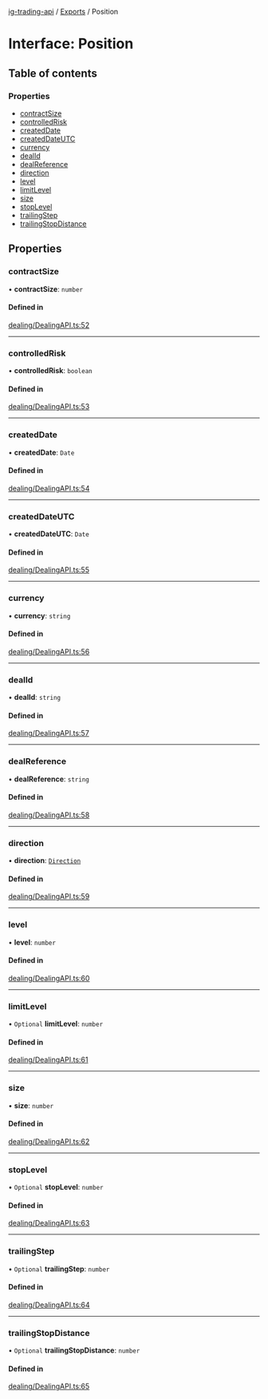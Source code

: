 [ig-trading-api](../README.md) / [Exports](../modules.md) / Position

# Interface: Position

## Table of contents

### Properties

- [contractSize](Position.md#contractsize)
- [controlledRisk](Position.md#controlledrisk)
- [createdDate](Position.md#createddate)
- [createdDateUTC](Position.md#createddateutc)
- [currency](Position.md#currency)
- [dealId](Position.md#dealid)
- [dealReference](Position.md#dealreference)
- [direction](Position.md#direction)
- [level](Position.md#level)
- [limitLevel](Position.md#limitlevel)
- [size](Position.md#size)
- [stopLevel](Position.md#stoplevel)
- [trailingStep](Position.md#trailingstep)
- [trailingStopDistance](Position.md#trailingstopdistance)

## Properties

### contractSize

• **contractSize**: `number`

#### Defined in

[dealing/DealingAPI.ts:52](https://github.com/bennycode/ig-trading-api/blob/0c7d281/src/dealing/DealingAPI.ts#L52)

---

### controlledRisk

• **controlledRisk**: `boolean`

#### Defined in

[dealing/DealingAPI.ts:53](https://github.com/bennycode/ig-trading-api/blob/0c7d281/src/dealing/DealingAPI.ts#L53)

---

### createdDate

• **createdDate**: `Date`

#### Defined in

[dealing/DealingAPI.ts:54](https://github.com/bennycode/ig-trading-api/blob/0c7d281/src/dealing/DealingAPI.ts#L54)

---

### createdDateUTC

• **createdDateUTC**: `Date`

#### Defined in

[dealing/DealingAPI.ts:55](https://github.com/bennycode/ig-trading-api/blob/0c7d281/src/dealing/DealingAPI.ts#L55)

---

### currency

• **currency**: `string`

#### Defined in

[dealing/DealingAPI.ts:56](https://github.com/bennycode/ig-trading-api/blob/0c7d281/src/dealing/DealingAPI.ts#L56)

---

### dealId

• **dealId**: `string`

#### Defined in

[dealing/DealingAPI.ts:57](https://github.com/bennycode/ig-trading-api/blob/0c7d281/src/dealing/DealingAPI.ts#L57)

---

### dealReference

• **dealReference**: `string`

#### Defined in

[dealing/DealingAPI.ts:58](https://github.com/bennycode/ig-trading-api/blob/0c7d281/src/dealing/DealingAPI.ts#L58)

---

### direction

• **direction**: [`Direction`](../enums/Direction.md)

#### Defined in

[dealing/DealingAPI.ts:59](https://github.com/bennycode/ig-trading-api/blob/0c7d281/src/dealing/DealingAPI.ts#L59)

---

### level

• **level**: `number`

#### Defined in

[dealing/DealingAPI.ts:60](https://github.com/bennycode/ig-trading-api/blob/0c7d281/src/dealing/DealingAPI.ts#L60)

---

### limitLevel

• `Optional` **limitLevel**: `number`

#### Defined in

[dealing/DealingAPI.ts:61](https://github.com/bennycode/ig-trading-api/blob/0c7d281/src/dealing/DealingAPI.ts#L61)

---

### size

• **size**: `number`

#### Defined in

[dealing/DealingAPI.ts:62](https://github.com/bennycode/ig-trading-api/blob/0c7d281/src/dealing/DealingAPI.ts#L62)

---

### stopLevel

• `Optional` **stopLevel**: `number`

#### Defined in

[dealing/DealingAPI.ts:63](https://github.com/bennycode/ig-trading-api/blob/0c7d281/src/dealing/DealingAPI.ts#L63)

---

### trailingStep

• `Optional` **trailingStep**: `number`

#### Defined in

[dealing/DealingAPI.ts:64](https://github.com/bennycode/ig-trading-api/blob/0c7d281/src/dealing/DealingAPI.ts#L64)

---

### trailingStopDistance

• `Optional` **trailingStopDistance**: `number`

#### Defined in

[dealing/DealingAPI.ts:65](https://github.com/bennycode/ig-trading-api/blob/0c7d281/src/dealing/DealingAPI.ts#L65)
